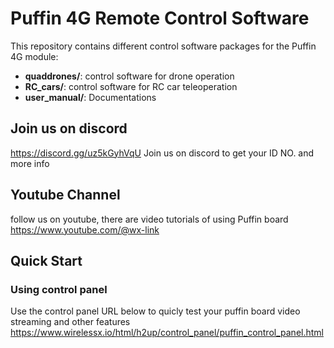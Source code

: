 # Puffin 4G Remote Control Software

This repository contains different control software packages for the Puffin 4G module:

- **quaddrones/**: control software for drone operation
- **RC_cars/**: control software for RC car teleoperation
- **user_manual/**: Documentations

## Join us on discord 
https://discord.gg/uz5kGyhVqU
Join us on discord to get your ID NO. and more info 
## Youtube Channel 
follow us on youtube, there are video tutorials of using Puffin board 
https://www.youtube.com/@wx-link
## Quick Start 
### Using control panel 
Use the control panel URL below to quicly test your puffin board video streaming and other features 
https://www.wirelessx.io/html/h2up/control_panel/puffin_control_panel.html
